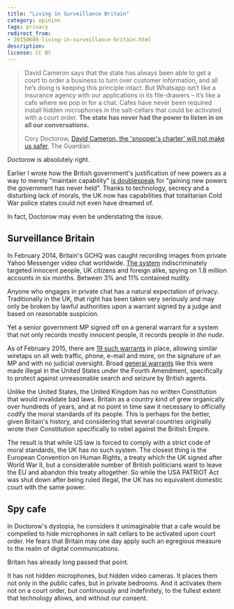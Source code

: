 ```yaml
---
title: "Living in Surveillance Britain"
category: opinion
tags: privacy
redirect_from:
- 20150608-living-in-surveillance-britain.html
description: 
license: CC BY
---
```


> David Cameron says that the state has always been able to get a court to order
> a business to turn over customer information, and all he’s doing is keeping
> this principle intact. But Whatsapp isn’t like a insurance agency with our
> applications in its file-drawers – it’s like a cafe where we pop in for a
> chat. Cafes have never been required install hidden microphones in the
> salt-cellars that could be activated with a court order. __The state has never
> had the power to listen in on all our conversations.__
>
> Cory Doctorow, [David Cameron, the 'snooper's charter' will not make us
safer](http://www.theguardian.com/technology/2015/jun/04/david-cameron-snoopers-charter-will-not-make-us-safer),
The Guardian

Doctorow is absolutely right.

Earlier I wrote how the British government's justification of new powers as a
way to merely "maintain capability" [is
doublespeak](https://orbitalflower.github.io/20150604-intelligence-gap-is-doublespeak.html)
for "gaining new powers the government has never held". Thanks to technology,
secrecy and a disturbing lack of morals, the UK now has capabilities that
totalitarian Cold War police states could not even have dreamed of.

In fact, Doctorow may even be understating the issue.

## Surveillance Britain

In February 2014, Britain's GCHQ was caught recording images from private Yahoo
Messenger video chat worldwide. [The
system](https://en.wikipedia.org/wiki/Optic_Nerve_%28GCHQ%29) indiscriminately
targeted innocent people, UK citizens and foreign alike, spying on 1.8 million
accounts in six months. Between 3% and 11% contained nudity.

Anyone who engages in private chat has a natural expectation of privacy.
Traditionally in the UK, that right has been taken very seriously and may only
be broken by lawful authorities upon a warrant signed by a judge and based on
reasonable suspicion.

Yet a senior government MP signed off on a general warrant for a system that not
only records mostly innocent people, it records people _in the nude_.

As of February 2015, there are [19 such
warrants](http://www.theguardian.com/commentisfree/2015/jun/05/what-to-look-out-for-britain-new-surveillance-bill)
in place, allowing similar wiretaps on all web traffic, phone, e-mail and more,
on the signature of an MP and with no judicial oversight. Broad [general
warrants](https://en.wikipedia.org/wiki/Writ_of_assistance) like this were made
illegal in the United States under the Fourth Amendment, specifically to protect
against unreasonable search and seizure by British agents.

Unlike the United States, the United Kingdom has no written Constitution that
would invalidate bad laws. Britain as a country kind of grew organically over
hundreds of years, and at no point in time saw it necessary to officially codify
the moral standards of its people. This is perhaps for the better, given
Britain's history, and considering that several countries originally wrote their
Constitution specifically to rebel against the British Empire.

The result is that while US law is forced to comply with a strict code of moral
standards, the UK has no such system. The closest thing is the European
Convention on Human Rights, a treaty which the UK signed after World War II, but
a considerable number of British politicians want to leave the EU and abandon
this treaty altogether. So while the USA PATRIOT Act was shut down after being
ruled illegal, the UK has no equivalent domestic court with the same power.

## Spy cafe

In Doctorow's dystopia, he considers it unimaginable that a cafe would be
compelled to hide microphones in salt cellars to be activated upon court order.
He fears that Britain may one day apply such an egregious measure to the realm
of digital communications.

Britain has already long passed that point.

It has not hidden microphones, but hidden video cameras. It places them not only
in the public cafes, but in private bedrooms. And it activates them not on a
court order, but continuously and indefinitely, to the fullest extent that
technology allows, and without our consent.
